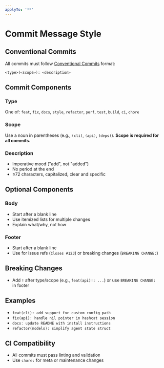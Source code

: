 ```yaml
---
applyTo: '**'
---
```


# Commit Message Style

## Conventional Commits

All commits must follow [Conventional Commits](https://www.conventionalcommits.org) format:

```
<type>(<scope>): <description>
```

## Commit Components

### Type

One of: `feat`, `fix`, `docs`, `style`, `refactor`, `perf`, `test`, `build`, `ci`, `chore`

### Scope

Use a noun in parentheses (e.g., `(cli)`, `(api)`, `(deps)`). **Scope is required for all commits.**

### Description

- Imperative mood ("add", not "added")
- No period at the end
- ≤72 characters, capitalized, clear and specific

## Optional Components

### Body

- Start after a blank line
- Use itemized lists for multiple changes
- Explain what/why, not how

### Footer

- Start after a blank line
- Use for issue refs (`Closes #123`) or breaking changes (`BREAKING CHANGE:`)

## Breaking Changes

- Add `!` after type/scope (e.g., `feat(api)!: ...`) or use `BREAKING CHANGE:` in footer

## Examples

- `feat(cli): add support for custom config path`
- `fix(api): handle nil pointer in hashcat session`
- `docs: update README with install instructions`
- `refactor(models): simplify agent state struct`

## CI Compatibility

- All commits must pass linting and validation
- Use `chore:` for meta or maintenance changes
